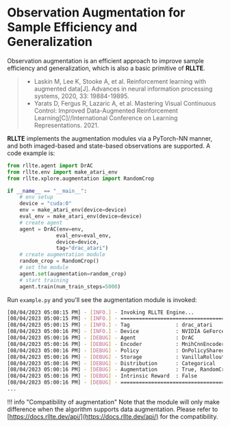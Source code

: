 # Observation Augmentation for Sample Efficiency and Generalization

Observation augmentation is an efficient approach to improve sample efficiency and generalization, which is also a basic primitive of **RLLTE**.

> - Laskin M, Lee K, Stooke A, et al. Reinforcement learning with augmented data[J]. Advances in neural information processing systems, 2020, 33: 19884-19895.
> - Yarats D, Fergus R, Lazaric A, et al. Mastering Visual Continuous Control: Improved Data-Augmented Reinforcement Learning[C]//International Conference on Learning Representations. 2021.

**RLLTE** implements the augmentation modules via a PyTorch-NN manner, and both imaged-based and state-based observations are supported. A code example is:
```py title="example.py"
from rllte.agent import DrAC
from rllte.env import make_atari_env
from rllte.xplore.augmentation import RandomCrop

if __name__ == "__main__":
    # env setup
    device = "cuda:0"
    env = make_atari_env(device=device)
    eval_env = make_atari_env(device=device)
    # create agent
    agent = DrAC(env=env, 
                eval_env=eval_env, 
                device=device,
                tag="drac_atari")
    # create augmentation module
    random_crop = RandomCrop()
    # set the module
    agent.set(augmentation=random_crop)
    # start training
    agent.train(num_train_steps=5000)
```
Run `example.py` and you'll see the augmentation module is invoked:
``` sh
[08/04/2023 05:00:15 PM] - [INFO.] - Invoking RLLTE Engine...
[08/04/2023 05:00:15 PM] - [INFO.] - ================================================================================
[08/04/2023 05:00:15 PM] - [INFO.] - Tag               : drac_atari
[08/04/2023 05:00:16 PM] - [INFO.] - Device            : NVIDIA GeForce RTX 3090
[08/04/2023 05:00:16 PM] - [DEBUG] - Agent             : DrAC
[08/04/2023 05:00:16 PM] - [DEBUG] - Encoder           : MnihCnnEncoder
[08/04/2023 05:00:16 PM] - [DEBUG] - Policy            : OnPolicySharedActorCritic
[08/04/2023 05:00:16 PM] - [DEBUG] - Storage           : VanillaRolloutStorage
[08/04/2023 05:00:16 PM] - [DEBUG] - Distribution      : Categorical
[08/04/2023 05:00:16 PM] - [DEBUG] - Augmentation      : True, RandomCrop
[08/04/2023 05:00:16 PM] - [DEBUG] - Intrinsic Reward  : False
[08/04/2023 05:00:16 PM] - [DEBUG] - ================================================================================
...
```

!!! info "Compatibility of augmentation"
    Note that the module will only make difference when the algorithm supports data augmentation.
    Please refer to [https://docs.rllte.dev/api/](https://docs.rllte.dev/api/) for the compatibility.